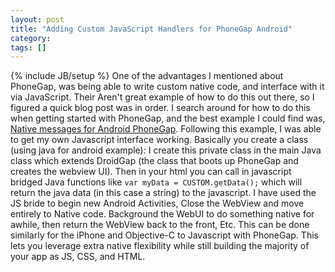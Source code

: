 ```yaml
---
layout: post
title: "Adding Custom JavaScript Handlers for PhoneGap Android"
category:
tags: []
---
```

{% include JB/setup %}
One of the advantages I mentioned about PhoneGap, was being able to write custom native code, and interface with it via JavaScript. Their Aren't great example of how to do this out there, so I figured a quick blog post was in order.    I search around for how to do this when getting started with PhoneGap, and the best example I could find was, [Native messages for Android PhoneGap](http://www.somms.net/2010/05/28/native-messages-for-android-phonegap/). Following this example, I was able to get my own Javascript interface working.    Basically you create a class (using java for android example):    <script src="http://gist.github.com/470919.js?file=CustomJS.java"> </script>I create this private class in the main Java class which extends DroidGap (the class that boots up PhoneGap and creates the webview UI).    <script src="http://gist.github.com/470920.js?file=extendDroidGap.java"> </script>    Then in your html you can call in javascript bridged Java functions like ``var myData = CUSTOM.getData();`` which will return the java data (in this case a string) to the javascript. I have used the JS bride to begin new Android Activities, Close the WebView and move entirely to Native code. Background the WebUI to do something native for awhile, then return the WebView back to the front, Etc.    <script src="http://gist.github.com/470922.js?file=customJSPhoneGap.js"> </script>    This can be done similarly for the iPhone and Objective-C to Javascript with PhoneGap. This lets you leverage extra native flexibility while still building the majority of your app as JS, CSS, and HTML.